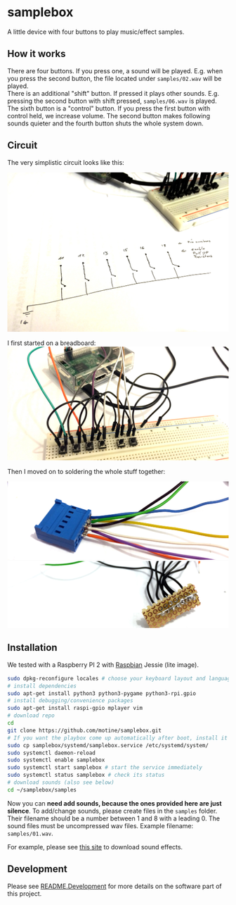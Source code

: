 # samplebox

A little device with four buttons to play music/effect samples.

## How it works

There are four buttons. If you press one, a sound will be played. E.g. when you press the second button, the file located under `samples/02.wav` will be played.  
There is an additional "shift" button. If pressed it plays other sounds. E.g. pressing the second button with shift pressed, `samples/06.wav` is played.  
The sixth button is a "control" button. If you press the first button with control held, we increase volume. The second button makes following sounds quieter and the fourth button shuts the whole system down.

## Circuit

The very simplistic circuit looks like this:

![circuit](photos/circuit.jpg)

I first started on a breadboard:
![breadboard](photos/breadboard.jpg)

Then I moved on to soldering the whole stuff together:

![plug](photos/plug.jpg)
![ground](photos/ground.jpg)

## Installation

We tested with a Raspberry PI 2 with [Raspbian](https://www.raspberrypi.org/downloads/raspbian/) Jessie (lite image).

```bash
sudo dpkg-reconfigure locales # choose your keyboard layout and language (I prefer en_US.UTF-8)
# install dependencies
sudo apt-get install python3 python3-pygame python3-rpi.gpio
# install debugging/convenience packages
sudo apt-get install raspi-gpio mplayer vim
# download repo
cd
git clone https://github.com/motine/samplebox.git
# If you want the playbox come up automatically after boot, install it as a systemd service
sudo cp samplebox/systemd/samplebox.service /etc/systemd/system/
sudo systemctl daemon-reload
sudo systemctl enable samplebox
sudo systemctl start samplebox # start the service immediately
sudo systemctl status samplebox # check its status
# download sounds (also see below)
cd ~/samplebox/samples
```

Now you can **need add sounds, because the ones provided here are just silence**. To add/change sounds, please create files in the `samples` folder.
Their filename should be a number between 1 and 8 with a leading 0.
The sound files must be uncompressed wav files. Example filename: `samples/01.wav`.

For example, please see [this site](http://www.orangefreesounds.com/category/sound-effects/funny-sounds/page/2/) to download sound effects.

## Development

Please see [README.Development](README.Development.md) for more details on the software part of this project.

